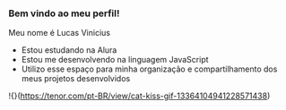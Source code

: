 ### Bem vindo ao meu perfil!

Meu nome é Lucas Vinicius

- Estou estudando na Alura
- Estou me desenvolvendo na linguagem JavaScript
- Utilizo esse espaço para minha organização e compartilhamento dos meus projetos desenvolvidos

!{}(https://tenor.com/pt-BR/view/cat-kiss-gif-13364104941228571438)
  
